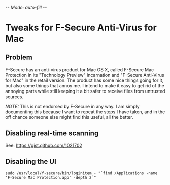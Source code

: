 -*- Mode: auto-fill -*-

Tweaks for F-Secure Anti-Virus for Mac
======================================

Problem
-------

F-Secure has an anti-virus product for Mac OS X, called F-Secure Mac
Protection in its "Technology Preview" incarnation and "F-Secure
Anti-Virus for Mac" in the retail version. The product has some nice
things going for it, but also some things that annoy me. I intend to
make it easy to get rid of the annoying parts while still keeping it a
bit safer to receive files from untrusted sources.

*NOTE:* This is not endorsed by F-Secure in any way. I am simply
documenting this because I want to repeat the steps I have taken, and
in the off chance someone else might find this useful, all the
better.


Disabling real-time scanning
----------------------------

See: https://gist.github.com/1021702

Disabling the UI
----------------

	sudo /usr/local/f-secure/bin/loginitem - "`find /Applications -name 'F-Secure Mac Protection.app' -depth 2`"


